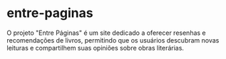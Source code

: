 # entre-paginas
O projeto "Entre Páginas" é um site dedicado a oferecer resenhas e recomendações de livros, permitindo que os usuários descubram novas leituras e compartilhem suas opiniões sobre obras literárias.
